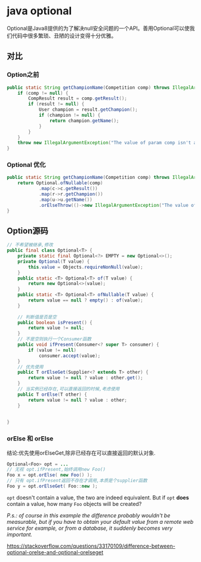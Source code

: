 # java optional

Optional是Java8提供的为了解决null安全问题的一个API。善用Optional可以使我们代码中很多繁琐、丑陋的设计变得十分优雅。

## 对比

### Option之前

```java
public static String getChampionName(Competition comp) throws IllegalArgumentException {
    if (comp != null) {
        CompResult result = comp.getResult();
        if (result != null) {
            User champion = result.getChampion();
            if (champion != null) {
                return champion.getName();
            }
        }
    }
    throw new IllegalArgumentException("The value of param comp isn't available.");
}
```





### Optional 优化

```java
public static String getChampionName(Competition comp) throws IllegalArgumentException {
    return Optional.ofNullable(comp)
            .map(c->c.getResult())
            .map(r->r.getChampion())
            .map(u->u.getName())
            .orElseThrow(()->new IllegalArgumentException("The value of param comp isn't available."));
}
```







## Option源码

```java
// 不希望被继承,修改
public final class Optional<T> {
    private static final Optional<?> EMPTY = new Optional<>();
    private Optional(T value) {
        this.value = Objects.requireNonNull(value);
    }
    public static <T> Optional<T> of(T value) {
        return new Optional<>(value);
    }
    public static <T> Optional<T> ofNullable(T value) {
        return value == null ? empty() : of(value);
    }
  
    // 判断值是否是空
    public boolean isPresent() {
        return value != null;
    }
    // 不是空则执行一个Consumer函数
    public void ifPresent(Consumer<? super T> consumer) {
        if (value != null)
            consumer.accept(value);
    }
    // 优先使用
    public T orElseGet(Supplier<? extends T> other) {
        return value != null ? value : other.get();
    }
    // 当实例已经存在,可以直接返回的时候,考虑使用
    public T orElse(T other) {
        return value != null ? value : other;
    }
  
  
}
```



### orElse 和 orElse

结论:优先使用orElseGet,除非已经存在可以直接返回的默认对象.

```java
Optional<Foo> opt = ...
// 无视 opt.ifPresent,始终调用new Foo()
Foo x = opt.orElse( new Foo() );
// 只有 opt.ifPresent返回不存在才调用,本质是个supplier函数
Foo y = opt.orElseGet( Foo::new );
```

 `opt` doesn't contain a value, the two are indeed equivalent. But if `opt` **does** contain a value, how many `Foo` objects will be created?

*P.s.: of course in this example the difference probably wouldn't be measurable, but if you have to obtain your default value from a remote web service for example, or from a database, it suddenly becomes very important.*

https://stackoverflow.com/questions/33170109/difference-between-optional-orelse-and-optional-orelseget